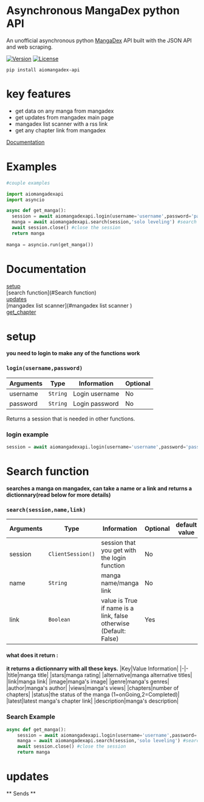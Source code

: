 # Asynchronous MangaDex python API 
An unofficial asynchronous python [MangaDex](https://www.mangadex.org) API built with the JSON API and web scraping.

[![Version](https://img.shields.io/npm/v/mangadex-full-api.svg?style=flat)]()
[![License](https://img.shields.io/github/license/md-y/mangadex-full-api.svg?style=flat)](https://github.com/Mudy7/aiomangadexapi/blob/master/LICENCE.txt)

```pip install aiomangadex-api```

# key features
 - get data on any manga from mangadex
 - get updates from mangadex main page
 - mangadex list scanner with a rss link
 - get any chapter link from mangadex
 
[Documentation](#Documentation)

# Examples

```python
#couple examples

import aiomangadexapi
import asyncio

async def get_manga():
  session = await aiomangadexapi.login(username='username',password='password') # we login into mangadex
  manga = await aiomangadexapi.search(session,'solo leveling') #search for solo leveling (will return the first result of the search on mangadex)
  await session.close() #close the session 
  return manga
 
manga = asyncio.run(get_manga())

```



# Documentation
[setup](#setup) <br>
[search function](#Search function) <br>
[updates](#updates) <br>
[mangadex list scanner](#mangadex list scanner ) <br>
[get_chapter](#get_chapter) <br>

# setup
**you need to login to make any of the functions work**
### ```login(username,password)```

|Arguments|Type|Information|Optional
|-|-|-|-
|username|```String```| Login username | No
|password|```String```| Login password | No
Returns a session that is needed in other functions.
### login example 
```python
session = await aiomangadexapi.login(username='username',password='password') # we login into mangadex
```

# Search function
**searches a manga on mangadex, can take a name or a link and returns a dictionnary(read below for more details)**

### ```search(session,name,link)```
|Arguments|Type|Information|Optional|default value
|-|-|-|-|-
|session|```ClientSession()```| session that you get with the login function | No
|name|```String```| manga name/manga link | No
|link|```Boolean```| value is True if name is a link, false otherwise (Default: False)  | Yes

#### what does it return : 
**it returns a dictionnarry with all these keys.**
|Key|Value Information|
|-|-
|title|manga title|
|stars|manga rating|
|alternative|manga alternative titles|
|link|manga link|
|image|manga's image|
|genre|manga's genres|
|author|manga's author|
|views|manga's views|
|chapters|number of chapters|
|status|the status of the manga (1=onGoing,2=Completed)|
|latest|latest manga's chapter link|
|description|manga's description|

                                                                            
### Search Example
```python
async def get_manga():
    session = await aiomangadexapi.login(username='username',password='password') # we login into mangadex
    manga = await aiomangadexapi.search(session,'solo leveling') #search for solo leveling (will return the first result of the search on mangadex)
    await session.close() #close the session 
    return manga
```

# updates
** Sends **







